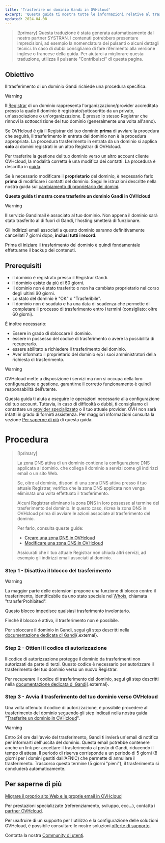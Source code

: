 ```yaml
---
title: 'Trasferire un dominio Gandi in OVHcloud'
excerpt: 'Questa guida ti mostra tutte le informazioni relative al trasferimento di un dominio Gandi in OVHcloud'
updated: 2024-04-08
---
```


> [!primary]
> Questa traduzione è stata generata automaticamente dal nostro partner SYSTRAN. I contenuti potrebbero presentare imprecisioni, ad esempio la nomenclatura dei pulsanti o alcuni dettagli tecnici. In caso di dubbi consigliamo di fare riferimento alla versione inglese o francese della guida. Per aiutarci a migliorare questa traduzione, utilizza il pulsante "Contribuisci" di questa pagina.
>

## Obiettivo

Il trasferimento di un dominio Gandi richiede una procedura specifica.

> [!warning]
>
> Il [Registrar](/links/web/domains-what-is-registrar) di un dominio rappresenta l'organizzazione/provider accreditata presso la quale il dominio è registrato/sottoscritto da un privato, un'associazione o un'organizzazione. È presso lo stesso Registrar che rinnovi la sottoscrizione del tuo dominio (generalmente una volta all'anno).
>
> Se OVHcloud è già il Registrar del tuo dominio **prima** di avviare la procedura che seguirà, il trasferimento in entrata del dominio non è la procedura appropriata. La procedura trasferimento in entrata da un dominio si applica **solo** ai domini registrati in un altro Registrar di OVHcloud.
>
> Per trasferire la gestione del tuo dominio verso un altro account cliente OVHcloud, la modalità corretta è una modifica dei contatti. La procedura è descritta in [guida](/pages/account_and_service_management/account_information/managing_contacts).
>
> Se è necessario modificare il **proprietario** del dominio, è necessario farlo **prima** di modificare i contatti del dominio. Segui le istruzioni descritte nella nostra guida sul [cambiamento di proprietario dei domini](/pages/web_cloud/domains/trade_domain).
>

**Questa guida ti mostra come trasferire un dominio Gandi in OVHcloud**

> [!warning]
>
> Il servizio Gandimail è associato al tuo dominio. Non appena il dominio sarà stato trasferito al di fuori di Gandi, l’hosting smetterà di funzionare. 
>
> Gli indirizzi email associati a questo dominio saranno definitivamente cancellati 7 giorni dopo, **inclusi tutti i record**.
>
> Prima di iniziare il trasferimento del dominio è quindi fondamentale effettuarne il backup dei contenuti.
>

## Prerequisiti

- il dominio è registrato presso il Registrar Gandi.
- il dominio esiste da più di 60 giorni.
- Il dominio non è stato trasferito o non ha cambiato proprietario nel corso degli ultimi 60 giorni.
- Lo stato del dominio è "OK" o "Trasferibile".
- il dominio non è scaduto e ha una data di scadenza che permette di completare il processo di trasferimento entro i termini (consigliato: oltre 60 giorni).

È inoltre necessario:

- Essere in grado di sbloccare il dominio.
- essere in possesso del codice di trasferimento o avere la possibilità di recuperarlo.
- essere abilitato a richiedere il trasferimento del dominio.
- Aver informato il proprietario del dominio e/o i suoi amministratori della richiesta di trasferimento.

> [!warning]
>
> OVHcloud mette a disposizione i servizi ma non si occupa della loro configurazione e gestione. garantirne il corretto funzionamento è quindi responsabilità dell’utente.
>
> Questa guida ti aiuta a eseguire le operazioni necessarie alla configurazione del tuo account. Tuttavia, in caso di difficoltà o dubbi, ti consigliamo di contattare un [provider specializzato](/links/partner) o il tuo attuale provider. OVH non sarà infatti in grado di fornirti assistenza. Per maggiori informazioni consulta la sezione [Per saperne di più](#go-further) di questa guida.
>

# Procedura

> [!primary]
>
> La zona DNS attiva di un dominio contiene la configurazione DNS applicata al dominio. che collega il dominio a servizi come gli indirizzi email o un sito Web.
>
> Se, oltre al dominio, disponi di una zona DNS attiva presso il tuo attuale Registrar, verifica che la zona DNS applicata non venga eliminata una volta effettuato il trasferimento.
>
> Alcuni Registrar eliminano la zona DNS in loro possesso al termine del trasferimento del dominio. In questo caso, ricrea la zona DNS in OVHcloud prima di avviare le azioni associate al trasferimento del dominio.
>
> Per farlo, consulta queste guide:
>
> - [Creare una zona DNS in OVHcloud](/pages/web_cloud/domains/dns_zone_create)
> - [Modificare una zona DNS in OVHcloud](/pages/web_cloud/domains/dns_zone_edit)
>
> Assicurati che il tuo attuale Registrar non chiuda altri servizi, ad esempio gli indirizzi email associati al dominio.
>

### Step 1 - Disattiva il blocco del trasferimento

> [!warning]
>
> La maggior parte delle estensioni propone una funzione di blocco contro il trasferimento, identificabile da uno stato speciale nel [Whois](/links/web/domains-whois), chiamata "transferProhibited".
>
> Questo blocco impedisce qualsiasi trasferimento involontario.
>
> Finché il blocco è attivo, il trasferimento non è possibile.
>

Per sbloccare il dominio in Gandi, segui gli step descritti nella [documentazione dedicata di Gandi](https://docs.gandi.net/en/domain_names/transfer_out/transfer_lock.html){.external}.

### Step 2 - Ottieni il codice di autorizzazione

Il codice di autorizzazione protegge il dominio da trasferimenti non autorizzati da parte di terzi. Questo codice è necessario per autorizzare il trasferimento del tuo dominio verso un nuovo Registrar.

Per recuperare il codice di trasferimento del dominio, segui gli step descritti nella [documentazione dedicata di Gandi](https://docs.gandi.net/en/domain_names/transfer_out/auth_info.html){.external}.

### Step 3 - Avvia il trasferimento del tuo dominio verso OVHcloud
  
Una volta ottenuto il codice di autorizzazione, è possibile procedere al trasferimento del dominio seguendo gli step indicati nella nostra guida "[Trasferire un dominio in OVHcloud](/pages/web_cloud/domains/transfer_incoming_generic_domain)".

> [!warning]
>
> Entro 24 ore dall'avvio del trasferimento, Gandi ti invierà un'email di notifica per informarti dell'uscita del dominio.
> Questa email potrebbe contenere anche un link per accettare il trasferimento al posto di Gandi, riducendo il tempo di attesa.
> Il periodo di riserva corrisponde a un periodo di 5 giorni (8 giorni per i domini gestiti dall'AFNIC) che permette di annullare il trasferimento.
> Trascorso questo termine (5 giorni "pieni"), il trasferimento si concluderà automaticamente.
>

## Per saperne di più <a name="go-further"></a>

[Migrare il proprio sito Web e le proprie email in OVHcloud](/pages/web_cloud/web_hosting/hosting_migrating_to_ovh)

Per prestazioni specializzate (referenziamento, sviluppo, ecc...), contatta i [partner OVHcloud](/links/partner).

Per usufruire di un supporto per l'utilizzo e la configurazione delle soluzioni OVHcloud, è possibile consultare le nostre soluzioni [offerte di supporto](/links/support).

Contatta la nostra [Community di utenti](/links/community).